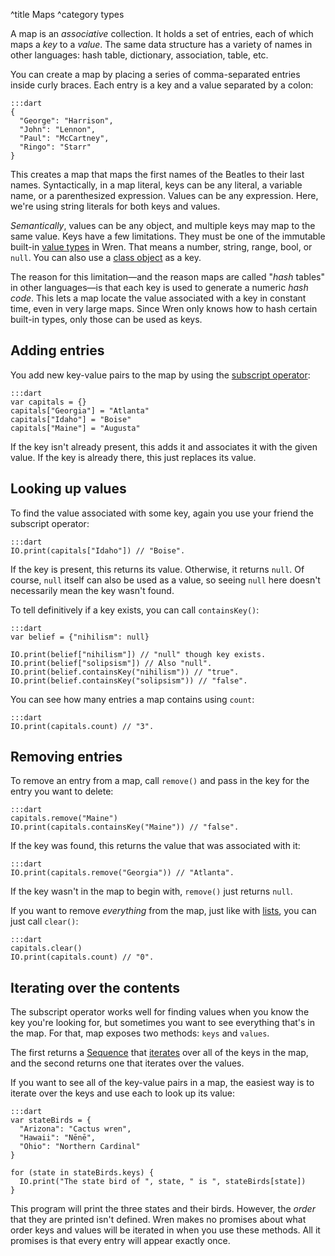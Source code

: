 ^title Maps
^category types

A map is an *associative* collection. It holds a set of entries, each of which
maps a *key* to a *value*. The same data structure has a variety of names in
other languages: hash table, dictionary, association, table, etc.

You can create a map by placing a series of comma-separated entries inside
curly braces. Each entry is a key and a value separated by a colon:

    :::dart
    {
      "George": "Harrison",
      "John": "Lennon",
      "Paul": "McCartney",
      "Ringo": "Starr"
    }

This creates a map that maps the first names of the Beatles to their last
names. Syntactically, in a map literal, keys can be any literal, a variable name, or a parenthesized expression. Values can be any expression. Here, we're using string literals for both keys and values.

*Semantically*, values can be any object, and multiple keys may map to the
same value. Keys have a few limitations. They must be one of the immutable
built-in [value types](values.html) in Wren. That means a number, string,
range, bool, or `null`. You can also use a [class object](classes.html) as a
key.

The reason for this limitation&mdash;and the reason maps are called "*hash* tables" in other languages&mdash;is that each key is used to generate a numeric *hash code*. This lets a map locate the value associated with a key in constant time, even in very large maps. Since Wren only knows how to hash certain built-in types, only those can be used as keys.

## Adding entries

You add new key-value pairs to the map by using the [subscript operator][]:

    :::dart
    var capitals = {}
    capitals["Georgia"] = "Atlanta"
    capitals["Idaho"] = "Boise"
    capitals["Maine"] = "Augusta"

If the key isn't already present, this adds it and associates it with the given value. If the key is already there, this just replaces its value.

[subscript operator]: expressions.html#subscript-operators

## Looking up values

To find the value associated with some key, again you use your friend the subscript operator:

    :::dart
    IO.print(capitals["Idaho"]) // "Boise".

If the key is present, this returns its value. Otherwise, it returns `null`. Of course, `null` itself can also be used as a value, so seeing `null` here doesn't necessarily mean the key wasn't found.

To tell definitively if a key exists, you can call `containsKey()`:

    :::dart
    var belief = {"nihilism": null}

    IO.print(belief["nihilism"]) // "null" though key exists.
    IO.print(belief["solipsism"]) // Also "null".
    IO.print(belief.containsKey("nihilism")) // "true".
    IO.print(belief.containsKey("solipsism")) // "false".

You can see how many entries a map contains using `count`:

    :::dart
    IO.print(capitals.count) // "3".

## Removing entries

To remove an entry from a map, call `remove()` and pass in the key for the entry you want to delete:

    :::dart
    capitals.remove("Maine")
    IO.print(capitals.containsKey("Maine")) // "false".

If the key was found, this returns the value that was associated with it:

    :::dart
    IO.print(capitals.remove("Georgia")) // "Atlanta".

If the key wasn't in the map to begin with, `remove()` just returns `null`.

If you want to remove *everything* from the map, just like with [lists][], you
can just call `clear()`:

    :::dart
    capitals.clear()
    IO.print(capitals.count) // "0".

[lists]: lists.html

## Iterating over the contents

The subscript operator works well for finding values when you know the key you're looking for, but sometimes you want to see everything that's in the map. For that, map exposes two methods: `keys` and `values`.

The first returns a [Sequence][] that [iterates][] over all of the keys in the map, and the second returns one that iterates over the values.

[sequence]: core/sequence.html
[iterates]: control-flow.html#the-iterator-protocol

If you want to see all of the key-value pairs in a map, the easiest way is to iterate over the keys and use each to look up its value:

    :::dart
    var stateBirds = {
      "Arizona": "Cactus wren",
      "Hawaii": "Nēnē",
      "Ohio": "Northern Cardinal"
    }

    for (state in stateBirds.keys) {
      IO.print("The state bird of ", state, " is ", stateBirds[state])
    }

This program will print the three states and their birds. However, the *order* that they are printed isn't defined. Wren makes no promises about what order keys and values will be iterated in when you use these methods. All it promises is that every entry will appear exactly once.
